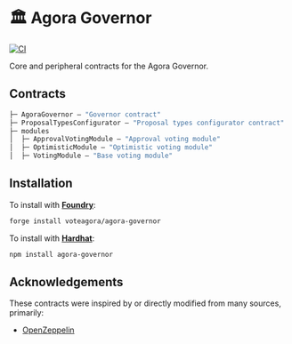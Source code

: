 # 🏛 Agora Governor

[![CI][ci-badge]][ci-url]

Core and peripheral contracts for the Agora Governor.

## Contracts

```ml
├─ AgoraGovernor — "Governor contract"
├─ ProposalTypesConfigurator — "Proposal types configurator contract"
├─ modules
│  ├─ ApprovalVotingModule — "Approval voting module"
│  ├─ OptimisticModule — "Optimistic voting module"
│  ├─ VotingModule — "Base voting module"
```

## Installation

To install with [**Foundry**](https://github.com/foundry-rs/foundry):

```sh
forge install voteagora/agora-governor
```

To install with [**Hardhat**](https://github.com/nomiclabs/hardhat):

```sh
npm install agora-governor
```

## Acknowledgements

These contracts were inspired by or directly modified from many sources, primarily:

- [OpenZeppelin](https://github.com/OpenZeppelin/openzeppelin-contracts)

[ci-badge]: https://github.com/cairoeth/sandwich-resistant-hook/actions/workflows/test.yml/badge.svg
[ci-url]: https://github.com/cairoeth/sandwich-resistant-hook/actions/workflows/test.yml
